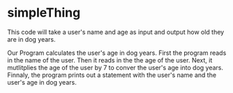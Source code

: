 # simpleThing

This code will take a user's name and age as input and output how old they are in dog years.

Our Program calculates the user's age in dog years. First the program reads in the name of the user. Then it reads in the the age of the user. Next, it mutlitplies the age of the user by 7 to conver the user's age into dog years. Finnaly, the program prints out a statement with the user's name and the user's age in dog years. 
